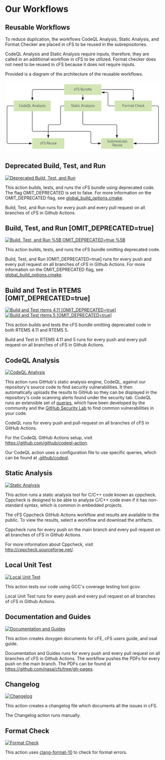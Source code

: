 # Our Workflows

## Reusable Workflows

To reduce duplication, the workflows CodeQL Analysis, Static Analysis, and Format Checker are placed in cFS to be reused in the subrepositories. 

CodeQL Analysis and Static Analysis require inputs, therefore, they are called in an additional workflow in cFS to be utilized. Format checker does not need to be reused in cFS because it does not require inputs. 

Provided is a diagram of the architecture of the reusable workflows.

![Reusable Workflows Architecture](./Reusable-Workflows-Architecture.svg)

## Deprecated Build, Test, and Run
[![Deprecated Build, Test, and Run](https://github.com/nasa/cfs/actions/workflows/build-cfs-deprecated.yml/badge.svg)](https://github.com/nasa/cfs/actions/workflows/build-cfs-deprecated.yml)

This action builds, tests, and runs the cFS bundle using deprecated code. The flag OMIT_DEPRECATED is set to false. For more information on the OMIT_DEPRECATED flag, see [global_build_options.cmake](https://github.com/nasa/cFE/blob/063b4d8a9c4a7e822af5f3e4017599159b985bb0/cmake/sample_defs/global_build_options.cmake). 

Build, Test, and Run runs for every push and every pull request on all branches of cFS in Github Actions.

## Build, Test, and Run [OMIT_DEPRECATED=true]
[![Build, Test, and Run %5B OMIT_DEPRECATED=true %5B](https://github.com/nasa/cfs/actions/workflows/build-cfs.yml/badge.svg)](https://github.com/nasa/cfs/actions/workflows/build-cfs.yml)

This action builds, tests, and runs the cFS bundle omitting deprecated code.

Build, Test, and Run [OMIT_DEPRECATED=true] runs for every push and every pull request on all branches of cFS in Github Actions. For more information on the OMIT_DEPRECATED flag, see [global_build_options.cmake](https://github.com/nasa/cFE/blob/063b4d8a9c4a7e822af5f3e4017599159b985bb0/cmake/sample_defs/global_build_options.cmake). 

## Build and Test in RTEMS [OMIT_DEPRECATED=true]
[![Build and Test rtems 4.11 [OMIT_DEPRECATED=true]](https://github.com/nasa/cFS/actions/workflows/build-cfs-rtems4.11.yml/badge.svg)](https://github.com/nasa/cFS/actions/workflows/build-cfs-rtems4.11.yml)
[![Build and Test rtems 5 [OMIT_DEPRECATED=true]](https://github.com/nasa/cFS/actions/workflows/build-cfs-rtems5.yml/badge.svg)](https://github.com/nasa/cFS/actions/workflows/build-cfs-rtems5.yml)

This action builds and tests the cFS bundle omitting deprecated code in both RTEMS 4.11 and RTEMS 5.

Build and Test in RTEMS 4.11 and 5 runs for every push and every pull request on all branches of cFS in Github Actions.

## CodeQL Analysis
[![CodeQL Analysis](https://github.com/nasa/cfs/actions/workflows/codeql-build.yml/badge.svg)](https://github.com/nasa/cfs/actions/workflows/codeql-build.yml)

This action runs GitHub's static analysis engine, CodeQL, against our repository's source code to find security vulnerabilities. It then automatically uploads the results to GitHub so they can be displayed in the repository's code scanning alerts found under the security tab. CodeQL runs an extensible set of [queries](https://github.com/github/codeql), which have been developed by the community and the [GitHub Security Lab](https://securitylab.github.com/) to find common vulnerabilities in your code.

CodeQL runs for every push and pull-request on all branches of cFS in GitHub Actions.

For the CodeQL GitHub Actions setup, visit https://github.com/github/codeql-action.

Our CodeQL action uses a configuration file to use specific queries, which can be found at [.github/codeql](https://github.com/nasa/cFS/tree/main/.github/codeql).

## Static Analysis
[![Static Analysis](https://github.com/nasa/cfs/actions/workflows/static-analysis.yml/badge.svg)](https://github.com/nasa/cfs/actions/workflows/static-analysis.yml)

This action runs a static analysis tool for C/C++ code known as cppcheck. Cppcheck is designed to be able to analyze C/C++ code even if it has non-standard syntax, which is common in embedded projects.

The cFS Cppcheck GitHub Actions workflow and results are available to the public. To view the results, select a workflow and download the artifacts.

Cppcheck runs for every push on the main branch and every pull request on all branches of cFS in Github Actions.

For more information about Cppcheck, visit http://cppcheck.sourceforge.net/.

## Local Unit Test
[![Local Unit Test](https://github.com/nasa/osal/actions/workflows/local_unit_test.yml/badge.svg)](https://github.com/nasa/osal/actions/workflows/local_unit_test.yml)

This action tests our code using GCC's coverage testing tool gcov.

Local Unit Test runs for every push and every pull request on all branches of cFS in Github Actions.

## Documentation and Guides
[![Documentation and Guides](https://github.com/nasa/cfs/actions/workflows/build-documentation.yml/badge.svg)](https://github.com/nasa/cfs/actions/workflows/build-documentation.yml)

This action creates doxygen documents for cFE, cFS users guide, and osal guide.

Documentation and Guides runs for every push and every pull request on all branches of cFS in Github Actions. The workflow pushes the PDFs for every push on the main branch. The PDFs can be found at https://github.com/nasa/cfs/tree/gh-pages. 

## Changelog
[![Changelog](https://github.com/nasa/cfs/actions/workflows/changelog.yml/badge.svg)](https://github.com/nasa/cfs/actions/workflows/changelog.yml)

This action creates a changelog file which documents all the issues in cFS.

The Changelog action runs manually. 

## Format Check
[![Format Check](https://github.com/nasa/osal/actions/workflows/format-check.yml/badge.svg)](https://github.com/nasa/osal/actions/workflows/format-check.yml)

This action uses [clang-format-10](https://github.com/nasa/cFS/blob/main/.clang-format) to check for format errors.
